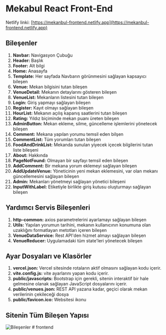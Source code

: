 # Mekabul React Front-End

Netlify linki: [https://mekanbul-frontend.netlify.app](https://mekanbul-frontend.netlify.app)

## Bileşenler
1. **Navbar:** Navigasyon Çubuğu
2. **Header:** Başlık
3. **Footer:** Alt bilgi
4. **Home:** Anasayfa
5. **Template:** Her sayfada Navbarın görünmesini sağlayan kapsayıcı bileşen
6. **Venue:** Mekan bilgisini tutan bileşen
7. **VenueDetail:** Mekanın detaylarını gösteren bileşen
8. **VenueList:** Mekanların listesini tutan bileşen
9. **Login:** Giriş yapmayı sağlayan bileşen
10. **Register:** Kayıt olmayı sağlayan bileşen
11. **HourList:** Mekanın açılış kapanış saatlerini tutan bileşen
12. **Rating:** Yıldız biçiminde mekan puanı üreten bileşen
13. **AdminButton:** Mekan ekleme, silme, güncelleme işlemlerini yönetecek bileşen
14. **Comment:** Mekana yapılan yorumu temsil eden bilşen
15. **CommentList:** Tüm yorumları tutan bileşen
16. **FoodAndDrinkList:** Mekanda sunulan yiyecek içecek bilgilerini tutan liste bileşeni
17. **About:** Hakkında
18. **PageNotFound:** Olmayan bir sayfayı temsil eden bileşen
19. **AddComment:** Bir mekana yorum eklemeyi sağlayan bileşen
20. **AddUpdateVenue:** Yöneticinin yeni mekan eklemesini, var olan mekanı güncellemesini sağlayan bileşen
21. **Admin:** Mekanları yönetmeyi sağlayan yönetici bileşeni
22. **InputWithLabel:** Etiketiyle birlikte giriş kutusu oluşturmayı sağlayan bileşen
## Yardımcı Servis Bileşenleri
1. **http-common:** axios parametrelerini ayarlamayı sağlayan bileşen
2. **Utils:** Yapılan yorumun tarihini, mekanın kullanıcının konumuna olan uzaklığını formatlayan metotları içeren bileşen
3. **VenueDataService:** Rest API'den hizmet almayı sağlayan bileşen
4. **VenueReducer:** Uygulamadaki tüm state'leri yönetecek bileşen

## Ayar Dosyaları ve Klasörler
1. **vercel.json:** Vercel sitesinde rotaların aktif olmasını sağlayan kodu içerir.
2. **vite.config.js:** vite ayarlarını yapan kodu içerir.
3. **public/javascripts:** Bootstrap için gerekli, sitenin interaktif bir hale gelmesine olanak sağlayan JavaScript dosyalarını içerir.
4. **public/venues.json:** REST API yazana kadar, geçici olarak mekan verilerinin çekileceği dosya
5. **public/favicon.ico:** Websitesi ikonu

## Sitenin Tüm Bileşen Yapısı

![Bileşenler](<Frontend Tasarım.png>)
#   f r o n t e n d  
 